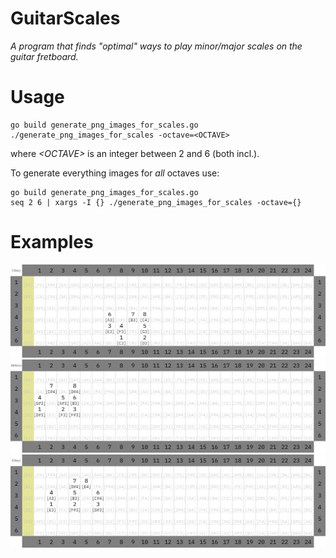 # GuitarScales
_A program that finds "optimal" ways to play minor/major scales on the guitar fretboard._
# Usage
```shell
go build generate_png_images_for_scales.go
./generate_png_images_for_scales -octave=<OCTAVE>
```
where _\<OCTAVE\>_ is an integer between 2 and 6 (both incl.).

To generate everything images for _all_ octaves use:
```shell
go build generate_png_images_for_scales.go
seq 2 6 | xargs -I {} ./generate_png_images_for_scales -octave={}
```

# Examples
![C3maj](png/C3maj/0.png?raw=true "C3maj")
![D#3min](png/D%233min/0.png?raw=true "C3maj")
![E3maj](png/E3maj/7.png?raw=true "C3maj")
